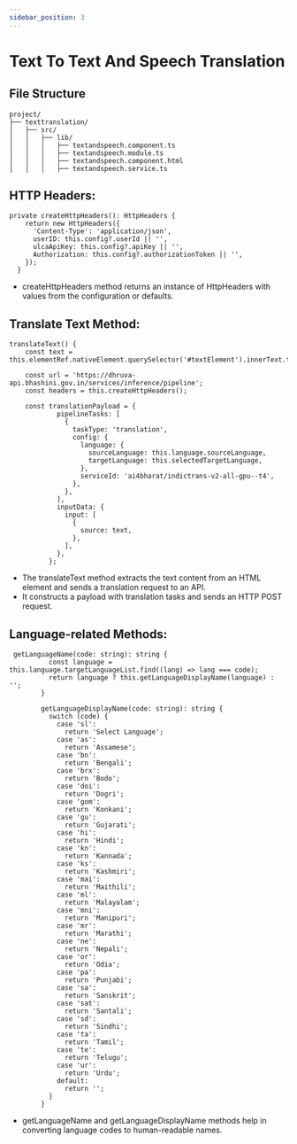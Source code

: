 ```yaml
---
sidebar_position: 3
---
```


# Text To Text And Speech Translation

## File Structure
```
project/
├── texttranslation/
│   ├── src/
│   │   ├── lib/
│   │   │   ├── textandspeech.component.ts
│   │   │   ├── textandspeech.module.ts
│   │   │   ├── textandspeech.component.html
│   │   │   ├── textandspeech.service.ts
```

## HTTP Headers:
```
private createHttpHeaders(): HttpHeaders {
    return new HttpHeaders({
      'Content-Type': 'application/json',
      userID: this.config?.userId || '',
      ulcaApiKey: this.config?.apiKey || '',
      Authorization: this.config?.authorizationToken || '',
    });
  }
```
* createHttpHeaders method returns an instance of HttpHeaders with values from the configuration or defaults.

## Translate Text Method:
```
translateText() {
    const text = this.elementRef.nativeElement.querySelector('#textElement').innerText.trim();

    const url = 'https://dhruva-api.bhashini.gov.in/services/inference/pipeline';
    const headers = this.createHttpHeaders();

    const translationPayload = {
            pipelineTasks: [
              {
                taskType: 'translation',
                config: {
                  language: {
                    sourceLanguage: this.language.sourceLanguage,
                    targetLanguage: this.selectedTargetLanguage,
                  },
                  serviceId: 'ai4bharat/indictrans-v2-all-gpu--t4',
                },
              },
            ],
            inputData: {
              input: [
                {
                  source: text,
                },
              ],
            },
          };
```
* The translateText method extracts the text content from an HTML element and sends a translation request to an API.
* It constructs a payload with translation tasks and sends an HTTP POST request.
## Language-related Methods:
```
 getLanguageName(code: string): string {
          const language = this.language.targetLanguageList.find((lang) => lang === code);
          return language ? this.getLanguageDisplayName(language) : '';
        }
      
        getLanguageDisplayName(code: string): string {
          switch (code) {
            case 'sl':
              return 'Select Language';
            case 'as':
              return 'Assamese';
            case 'bn':
              return 'Bengali';
            case 'brx':
              return 'Bodo';
            case 'doi':
              return 'Dogri';
            case 'gom':
              return 'Konkani';
            case 'gu':
              return 'Gujarati';
            case 'hi':
              return 'Hindi';
            case 'kn':
              return 'Kannada';
            case 'ks':
              return 'Kashmiri';
            case 'mai':
              return 'Maithili';
            case 'ml':
              return 'Malayalam';
            case 'mni':
              return 'Manipuri';
            case 'mr':
              return 'Marathi';
            case 'ne':
              return 'Nepali';
            case 'or':
              return 'Odia';
            case 'pa':
              return 'Punjabi';
            case 'sa':
              return 'Sanskrit';
            case 'sat':
              return 'Santali';
            case 'sd':
              return 'Sindhi';
            case 'ta':
              return 'Tamil';
            case 'te':
              return 'Telugu';
            case 'ur':
              return 'Urdu';
            default:
              return '';
          }
        }
```
* getLanguageName and getLanguageDisplayName methods help in converting language codes to human-readable names.
